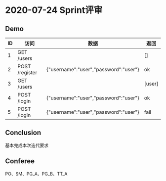 # 2020-07-24 Sprint评审

## Demo

 ID   | 访问           | 数据                                  | 返回   |
 ---- | -------------- | ------------------------------------- | ------ |
 1    | GET /users     |                                       | []     |
 2    | POST /register | {"username":"user","password":"user"} | ok     |
 3    | GET /users     |                                       | [user] |
 4    | POST /login    | {"username":"user","password":"user"} | ok     |
 5    | POST /login    | {"username":"user","password":"user"} | fail   |

## Conclusion

基本完成本次迭代要求

## Conferee

PO、SM、PG_A、PG_B、TT_A